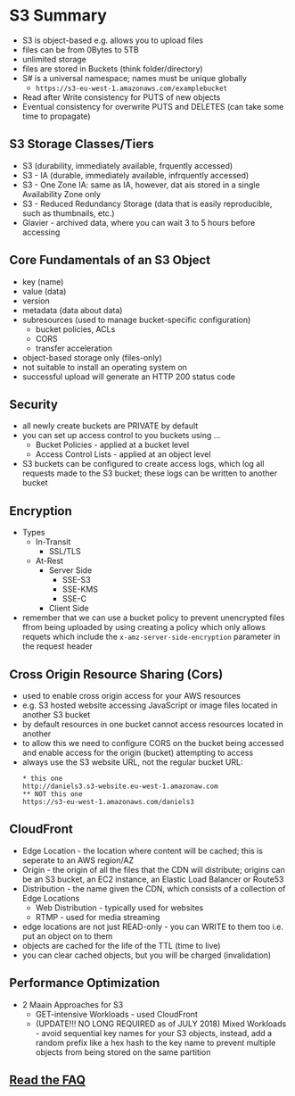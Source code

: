 # S3 Summary
- S3 is object-based e.g. allows you to upload files
- files can be from 0Bytes to 5TB
- unlimited storage
- files are stored in Buckets (think folder/directory)
- S# is a universal namespace; names must be unique globally
  - `https://s3-eu-west-1.amazonaws.com/examplebucket`
- Read after Write consistency for PUTS of new objects
- Eventual consistency for overwrite PUTS and DELETES (can take some time to propagate)

## S3 Storage Classes/Tiers
- S3 (durability, immediately available, frquently accessed)
- S3 - IA (durable, immediately available, infrquently accessed)
- S3 - One Zone IA: same as IA, however, dat ais stored in a single Availability Zone only
- S3 - Reduced Redundancy Storage (data that is easily reproducible, such as thumbnails, etc.)
- Glavier - archived data, where you can wait 3 to 5 hours before accessing

## Core Fundamentals of an S3 Object
- key (name)
- value (data)
- version
- metadata (data about data)
- subresources (used to manage bucket-specific configuration)
    - bucket policies, ACLs
    - CORS
    - transfer acceleration
- object-based storage only (files-only)
- not suitable to install an operating system on
- successful upload will generate an HTTP 200 status code

## Security
- all newly create buckets are PRIVATE by default
- you can set up access control to you buckets using ...
    - Bucket Policies - applied at a bucket level
    - Access Control Lists - applied at an object level
- S3 buckets can be configured to create access logs, which log all requests made to the S3 bucket; these logs can be written to another bucket

## Encryption
- Types
    - In-Transit
        - SSL/TLS
    - At-Rest
        -   Server Side
            - SSE-S3
            - SSE-KMS
            - SSE-C
        - Client Side
- remember that we can use a bucket policy to prevent unencrypted files ffrom being uploaded by using creating a policy which only allows requets which include the `x-amz-server-side-encryption` parameter in the request header

## Cross Origin Resource Sharing (Cors)
- used to enable cross origin access for your AWS resources
- e.g. S3 hosted website accessing JavaScript or image files located in another S3 bucket
- by default resources in one bucket cannot access resources located in another
- to allow this we need to configure CORS on the bucket being accessed and enable access for the origin (bucket) attempting to access
- always use the S3 website URL, not the regular bucket URL:
    ```
    * this one
    http://daniels3.s3-website.eu-west-1.amazonaw.com
    ** NOT this one
    https://s3-eu-west-1.amazonaws.com/daniels3
    ```

## CloudFront
- Edge Location - the location where content will be cached; this is seperate to an AWS region/AZ
- Origin - the origin of all the files that the CDN will distribute; origins can be an S3 bucket, an EC2 instance, an Elastic Load Balancer or Route53
- Distribution - the name given the CDN, which consists of a collection of Edge Locations
    - Web Distribution - typically used for websites
    - RTMP - used for media streaming
- edge locations are not just READ-only - you can WRITE to them too i.e. put an object on to them
- objects are cached for the life of the TTL (time to live)
- you can clear cached objects, but you will be charged (invalidation)

## Performance Optimization
- 2 Maain Approaches for S3
    - GET-intensive Workloads - used CloudFront
    - (UPDATE!!! NO LONG REQUIRED as of JULY 2018) Mixed Workloads - avoid sequential key names for your S3 objects, instead, add a random prefix like a hex hash to the key name to prevent multiple objects from being stored on the same partition

## [Read the FAQ](https://aws.amazon.com/s3/faqs)